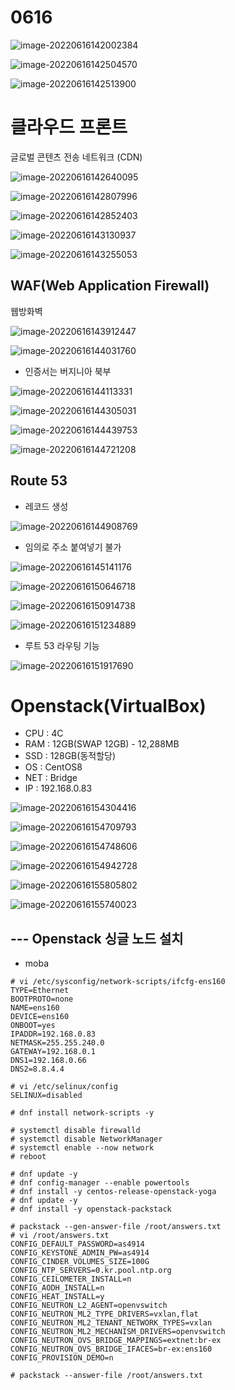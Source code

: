 # 0616



![image-20220616142002384](md-images/0616/image-20220616142002384.png)

![image-20220616142504570](md-images/0616/image-20220616142504570.png)

![image-20220616142513900](md-images/0616/image-20220616142513900.png)



# 클라우드 프론트

글로벌 콘텐츠 전송 네트워크 (CDN)

![image-20220616142640095](md-images/0616/image-20220616142640095.png)

![image-20220616142807996](md-images/0616/image-20220616142807996.png)



![image-20220616142852403](md-images/0616/image-20220616142852403.png)





![image-20220616143130937](md-images/0616/image-20220616143130937.png)



![image-20220616143255053](md-images/0616/image-20220616143255053.png)



## WAF(Web Application Firewall) 

웹방화벽

![image-20220616143912447](md-images/0616/image-20220616143912447.png)

![image-20220616144031760](md-images/0616/image-20220616144031760.png)

* 인증서는 버지니아 북부

![image-20220616144113331](md-images/0616/image-20220616144113331.png)

![image-20220616144305031](md-images/0616/image-20220616144305031.png)

![image-20220616144439753](md-images/0616/image-20220616144439753.png)

![image-20220616144721208](md-images/0616/image-20220616144721208.png)

## Route 53

* 레코드 생성

![image-20220616144908769](md-images/0616/image-20220616144908769.png)

* 임의로 주소 붙여넣기 불가

![image-20220616145141176](md-images/0616/image-20220616145141176.png)

![image-20220616150646718](md-images/0616/image-20220616150646718.png)



![image-20220616150914738](md-images/0616/image-20220616150914738.png)



![image-20220616151234889](md-images/0616/image-20220616151234889.png)

* 루트 53 라우팅 기능

![image-20220616151917690](md-images/0616/image-20220616151917690.png)





# Openstack(VirtualBox)

- CPU : 4C
- RAM : 12GB(SWAP 12GB) - 12,288MB
- SSD : 128GB(동적할당)
- OS : CentOS8
- NET : Bridge
- IP : 192.168.0.83



![image-20220616154304416](md-images/0616/image-20220616154304416.png)

![image-20220616154709793](md-images/0616/image-20220616154709793.png)

![image-20220616154748606](md-images/0616/image-20220616154748606.png)

![image-20220616154942728](md-images/0616/image-20220616154942728.png)

![image-20220616155805802](md-images/0616/image-20220616155805802.png)

![image-20220616155740023](md-images/0616/image-20220616155740023.png)

## --- Openstack 싱글 노드 설치

* moba

```
# vi /etc/sysconfig/network-scripts/ifcfg-ens160
TYPE=Ethernet
BOOTPROTO=none
NAME=ens160
DEVICE=ens160
ONBOOT=yes
IPADDR=192.168.0.83
NETMASK=255.255.240.0
GATEWAY=192.168.0.1
DNS1=192.168.0.66
DNS2=8.8.4.4
```

```
# vi /etc/selinux/config
SELINUX=disabled
```

```
# dnf install network-scripts -y
```

```
# systemctl disable firewalld
# systemctl disable NetworkManager
# systemctl enable --now network
# reboot
```

```
# dnf update -y
# dnf config-manager --enable powertools
# dnf install -y centos-release-openstack-yoga
# dnf update -y
# dnf install -y openstack-packstack
```

```
# packstack --gen-answer-file /root/answers.txt
# vi /root/answers.txt
CONFIG_DEFAULT_PASSWORD=as4914
CONFIG_KEYSTONE_ADMIN_PW=as4914
CONFIG_CINDER_VOLUMES_SIZE=100G
CONFIG_NTP_SERVERS=0.kr.pool.ntp.org
CONFIG_CEILOMETER_INSTALL=n
CONFIG_AODH_INSTALL=n
CONFIG_HEAT_INSTALL=y
CONFIG_NEUTRON_L2_AGENT=openvswitch
CONFIG_NEUTRON_ML2_TYPE_DRIVERS=vxlan,flat
CONFIG_NEUTRON_ML2_TENANT_NETWORK_TYPES=vxlan
CONFIG_NEUTRON_ML2_MECHANISM_DRIVERS=openvswitch
CONFIG_NEUTRON_OVS_BRIDGE_MAPPINGS=extnet:br-ex
CONFIG_NEUTRON_OVS_BRIDGE_IFACES=br-ex:ens160
CONFIG_PROVISION_DEMO=n

# packstack --answer-file /root/answers.txt
```


